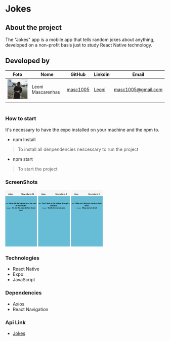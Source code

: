 ﻿# **Jokes** 

## About the project 
The "Jokes" app is a mobile app that tells random jokes about anything, developed on a non-profit basis just to study React Native technology.

## Developed by


|Foto|    Nome    | GitHub|    Linkdin|Email
|-|---------|-------------------|-------------------|-----|
|<img src="./docs/author/perfil.jpeg" alt="ScreenShot" width="200" heigth="200"/>|Leoni Mascarenhas|[masc1005](https://github.com/masc1005)|[Leoni ](https://github.com/masc1005)|masc1005@gmail.com|
||||||
#
### How to start

It's necessary to have the expo installed on your machine and the npm to.

- npm Install
> To install all denpendencies nescessary to run the project

- npm start
> To start the project

### ScreenShots
<img src="./docs/screens/screen1.png" alt="ScreenShot" width="100" heigth="200"/>
<img src="./docs/screens/screen2.png" alt="ScreenShot" width="100" heigth="200"/>
<img src="./docs/screens/screen3.png" alt="ScreenShot" width="100" heigth="200"/>

### Technologies
- React Native
- Expo
- JavaScript

### Dependencies
- Axios
- React Navigation

### Api Link
- [Jokes](https://official-joke-api.appspot.com/jokes/random)